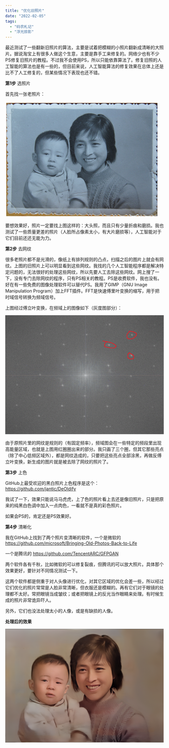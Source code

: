 ```yaml
---
title: "优化旧照片"
date: "2022-02-05"
tags: 
  - "码农札记"
  - "浮光掠影"
---
```


最近测试了一些翻新旧照片的算法，主要是试着把模糊的小照片翻新成清晰的大照片。据说淘宝上有很多人做这个生意，主要是靠手工来修复的。网络少也有不少PS修复旧照片的教程。不过我不会使用PS，所以只能依靠算法了。修复旧照的人工智能的算法也是有一些的，但目前来说，人工智能算法的修复效果在总体上还是比不了人工修复的，但某些情况下表现也还不错。

**第1步** 选照片

首先找一张老照片：

![](image.png)

要想效果好，照片一定要找上图这样的：大头照，而且只有少量折痕和磨损。我也测试了一些质量更差的照片（人脸所占像素太小，有大片磨损等），人工智能对于它们目前还还无能为力。

**第2步** 去网纹

很多老照片都不是光滑的，像纸上有排列规则的凸点，扫描之后的图片上就会有网纹。上图的旧照片上可以明显看到这些网纹。我找的几个人工智能程序都是解决特定问题的，无法很好的处理这些网纹，所以先要人工去除这些网纹。网上搜了一下，没有专门去除网纹的程序，只有PS相关的教程。PS是收费软件，我也没有。好在有一些免费的图像处理软件可以替代PS。我用了GIMP（GNU Image Manipulation Program）加上FFT插件。FFT是快速傅里叶变换的缩写，用于把时域信号转换为频域信号。

上图经过傅立叶变换，在频域上的图像如下（灰度图部分）：

![](image-1.png)

由于原照片里的网纹是规则的（有固定频率），频域图会在一些特定的频段里出现高能量区域，也就是上图用红圈圈出来的部分。我只画了三个圈，但其它那些亮点（除了中心低频区域外），都是网纹造成的，只要把这些亮点全部涂黑，再做反傅立叶变换，新生成的图片就是被去除了网纹的照片了。

**第3步** 上色

GitHub上最受欢迎的黑白照片上色程序是这个：https://github.com/jantic/DeOldify

我试了一下，效果只能说马马虎虎，上了色的照片看上去还是像旧照片，只是把原来的纯黑白色调中加入一点肉色，一看就不是真的彩色照片。

如果会PS的，肯定还是PS效果好。

**第4步** 清晰化

我在GitHub上找到了两个照片变清晰的软件，一个是微软的 https://github.com/microsoft/Bringing-Old-Photos-Back-to-Life

一个是腾讯的 https://github.com/TencentARC/GFPGAN

两个软件各有千秋，比如微软的可以修复裂痕，但腾讯的可以放大照片。具体那个效果更好，要针对不同情况测试一下。

这两个软件都是侧重于对人头像进行优化，对其它区域的优化会差一些，所以经过它们优化的照片常常是人脸非常清晰，但衣服还是模糊的。再有它们对于眼镜的处理都不太好。常把眼镜当成皱纹；或者把眼镜上的反光当作眼睛来处理。有时候生成的照片非常诡异吓人。

另外，它们也没法处理太小的人像，或是有缺损的人像。

**处理后的效果**

![](image-2.png)
